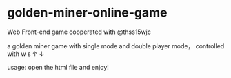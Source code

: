 # golden-miner-online-game

Web Front-end game cooperated with @thss15wjc 

a golden miner game with single mode and double player mode， controlled with w s ↑ ↓

usage: open the html file and enjoy!
